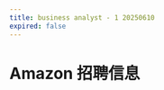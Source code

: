 ```yaml
---
title: business analyst - 1 20250610
expired: false
---
```


# Amazon 招聘信息

<JobPostingTable job-posting-json-path="amazon/data/business-analyst-20250610-1.json"/>
